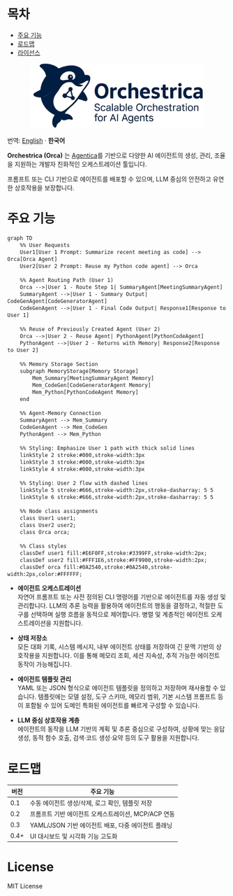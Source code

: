 # 목차
- [주요 기능](#주요-기능)
- [로드맵](#로드맵)
- [라이선스](#라이선스)

<div align="center">
  <img src="../_static/orca-main.png" alt="Orchestrica Logo" width="400"/>
</div>

번역: [English](../README.md) · **한국어**

**Orchestrica (Orca)** 는 [Agentica](https://github.com/wrtnlabs/agentica)를 기반으로 다양한 AI 에이전트의 생성, 관리, 조율을 지원하는 개발자 친화적인 오케스트레이션 툴입니다.

프롬프트 또는 CLI 기반으로 에이전트를 배포할 수 있으며, LLM 중심의 안전하고 유연한 상호작용을 보장합니다.

# 주요 기능

```mermaid
graph TD
    %% User Requests
    User1[User 1 Prompt: Summarize recent meeting as code] --> Orca[Orca Agent]
    User2[User 2 Prompt: Reuse my Python code agent] --> Orca

    %% Agent Routing Path (User 1)
    Orca -->|User 1 - Route Step 1| SummaryAgent[MeetingSummaryAgent]
    SummaryAgent -->|User 1 - Summary Output| CodeGenAgent[CodeGeneratorAgent]
    CodeGenAgent -->|User 1 - Final Code Output| Response1[Response to User 1]

    %% Reuse of Previously Created Agent (User 2)
    Orca -->|User 2 - Reuse Agent| PythonAgent[PythonCodeAgent]
    PythonAgent -->|User 2 - Returns with Memory| Response2[Response to User 2]

    %% Memory Storage Section
    subgraph MemoryStorage[Memory Storage]
        Mem_Summary[MeetingSummaryAgent Memory]
        Mem_CodeGen[CodeGeneratorAgent Memory]
        Mem_Python[PythonCodeAgent Memory]
    end

    %% Agent-Memory Connection
    SummaryAgent --> Mem_Summary
    CodeGenAgent --> Mem_CodeGen
    PythonAgent --> Mem_Python

    %% Styling: Emphasize User 1 path with thick solid lines
    linkStyle 2 stroke:#000,stroke-width:3px
    linkStyle 3 stroke:#000,stroke-width:3px
    linkStyle 4 stroke:#000,stroke-width:3px

    %% Styling: User 2 flow with dashed lines
    linkStyle 5 stroke:#666,stroke-width:2px,stroke-dasharray: 5 5
    linkStyle 6 stroke:#666,stroke-width:2px,stroke-dasharray: 5 5

    %% Node class assignments
    class User1 user1;
    class User2 user2;
    class Orca orca;

    %% Class styles
    classDef user1 fill:#E6F0FF,stroke:#3399FF,stroke-width:2px;
    classDef user2 fill:#FFF1E6,stroke:#FF9900,stroke-width:2px;
    classDef orca fill:#0A2540,stroke:#0A2540,stroke-width:2px,color:#FFFFFF;
```

- **에이전트 오케스트레이션**  
  자연어 프롬프트 또는 사전 정의된 CLI 명령어를 기반으로 에이전트를 자동 생성 및 관리합니다. LLM의 추론 능력을 활용하여 에이전트의 행동을 결정하고, 적절한 도구를 선택하며 실행 흐름을 동적으로 제어합니다. 병렬 및 계층적인 에이전트 오케스트레이션을 지원합니다.

- **상태 저장소**  
  모든 대화 기록, 시스템 메시지, 내부 에이전트 상태를 저장하여 긴 문맥 기반의 상호작용을 지원합니다. 이를 통해 메모리 조회, 세션 지속성, 추적 가능한 에이전트 동작이 가능해집니다.

- **에이전트 템플릿 관리**  
  YAML 또는 JSON 형식으로 에이전트 템플릿을 정의하고 저장하며 재사용할 수 있습니다. 템플릿에는 모델 설정, 도구 스키마, 메모리 범위, 기본 시스템 프롬프트 등이 포함될 수 있어 도메인 특화된 에이전트를 빠르게 구성할 수 있습니다.

- **LLM 중심 상호작용 계층**  
  에이전트의 동작을 LLM 기반의 계획 및 추론 중심으로 구성하여, 상황에 맞는 응답 생성, 동적 함수 호출, 검색·코드 생성·요약 등의 도구 활용을 지원합니다.

# 로드맵

| 버전   | 주요 기능                                         |
| ------ | ------------------------------------------------ |
| 0.1    | 수동 에이전트 생성/삭제, 로그 확인, 템플릿 저장     |
| 0.2    | 프롬프트 기반 에이전트 오케스트레이션, MCP/ACP 연동 |
| 0.3    | YAML/JSON 기반 에이전트 배포, 다중 에이전트 플래닝 |
| 0.4+   | UI 대시보드 및 시각화 기능 고도화                   |

# License

MIT License